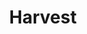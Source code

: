 ---
pid: RS369
title: Harvest
location_transcription: Like any park
zipcode: '19130'
outside_phl: 
neighborhood: Art Museum,Francisville
age: '15'
age_range: 13-19
instagram: 
image_file_name: RS_369.jpg
proposal_transcription: |-
  - 1:1 small guy
  - ode to organic farmers
  - in a park or something
topic: Business
topic_summary: '0'
type: Other No Form
keywords_other: farming
credit: 
image_labels: 
twitter: 
facebook: 
permalink: "/monuments/rs369/"
layout: item-page
---